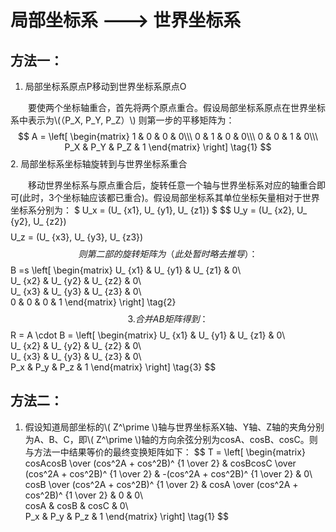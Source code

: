 <script type="text/javascript" async src="https://cdn.mathjax.org/mathjax/latest/MathJax.js?config=TeX-MML-AM_CHTML"> </script>


# 局部坐标系 ---> 世界坐标系

## 方法一： ##

1. 局部坐标系原点P移动到世界坐标系原点O

　　要使两个坐标轴重合，首先将两个原点重合。假设局部坐标系原点在世界坐标系中表示为\\(（P_X, P_Y, P_Z）\\)
则第一步的平移矩阵为：
$$ A =
\left[
 \begin{matrix}
   1 & 0 & 0 & 0\\\
   0 & 1 & 0 & 0\\\
   0 & 0 & 1 & 0\\\
  P_X & P_Y & P_Z & 1
  \end{matrix}
\right] 
\tag{1}
$$
2. 局部坐标系坐标轴旋转到与世界坐标系重合

　　移动世界坐标系与原点重合后，旋转任意一个轴与世界坐标系对应的轴重合即可(此时，3个坐标轴应该都已重合)。假设局部坐标系其单位坐标矢量相对于世界坐标系分别为：
$ U_x = (U_ \{x1},  U_ \{y1},  U_ \{z1}) $
$$ 
U_y = (U_ \{x2},  U_ \{y2},  U_ \{z2}) 
$$
$$ 
U_z = (U_ \{x3},  U_ \{y3},  U_ \{z3}) 
$$
　　则第二部的旋转矩阵为（此处暂时略去推导）：
$$ 
B =s
\left[
 \begin{matrix}
   U_ \{x1} & U_ \{y1} & U_ \{z1} & 0\\\
   U_ \{x2} & U_ \{y2} & U_ \{z2} & 0\\\
   U_ \{x3} & U_ \{y3} & U_ \{z3} & 0\\\
   0 & 0 & 0 & 1
  \end{matrix}
\right] 
\tag{2}
$$
3. 合并AB矩阵得到：
$$ 
R = A \cdot B = 
\left[
 \begin{matrix}
   U_ \{x1} & U_ \{y1} & U_ \{z1} & 0\\\
   U_ \{x2} & U_ \{y2} & U_ \{z2} & 0\\\
   U_ \{x3} & U_ \{y3} & U_ \{z3} & 0\\\
   P_x & P_y & P_z & 1
  \end{matrix}
\right] 
\tag{3}
$$
## 方法二： ##
1. 假设知道局部坐标的\\( Z^\prime \\)轴与世界坐标系X轴、Y轴、Z轴的夹角分别为A、B、C，即\\( Z^\prime \\)轴的方向余弦分别为cosA、cosB、cosC。则与方法一中结果等价的最终变换矩阵如下：
$$ T =
\left[
 \begin{matrix}
   cosAcosB \over (cos^2A + cos^2B)^ \{1 \over 2} & cosBcosC \over (cos^2A + cos^2B)^ \{1 \over 2} & -(cos^2A + cos^2B)^ \{1 \over 2} & 0\\\
   cosB \over (cos^2A + cos^2B)^ \{1 \over 2} & cosA \over (cos^2A + cos^2B)^ \{1 \over 2} & 0 & 0\\\
   cosA & cosB & cosC & 0\\\
   P_x & P_y & P_z & 1
  \end{matrix}
\right] 
\tag{1}
$$

